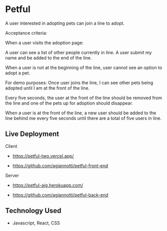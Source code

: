 # Petful

A user interested in adopting pets can join a line to adopt.

Acceptance criteria:

When a user visits the adoption page:

A user can see a list of other people currently in line.
A user submit my name and be added to the end of the line.

When a user is not at the beginning of the line, user cannot see an option to adopt a pet.

For demo purposes: Once user joins the line, I can see other pets being adopted until I am at the front of the line.

Every five seconds, the user at the front of the line should be removed from the line and one of the pets up for adoption should disappear.

When a user is at the front of the line, a new user should be added to the line behind me every five seconds until there are a total of five users in line.

## Live Deployment

Client

- https://petful-two.vercel.app/

- https://github.com/agiannotti/petful-front-end

Server

- https://petful-ajg.herokuapp.com/

- https://github.com/agiannotti/petful-back-end

## Technology Used

- Javascript, React, CSS
